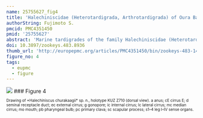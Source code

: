 ```yaml
---
name: 25755627_fig4
title: 'Halechiniscidae (Heterotardigrada, Arthrotardigrada) of Oura Bay, Okinawajima, Ryukyu Islands, with descriptions of three new species.'
authorString: Fujimoto S.
pmcid: PMC4351450
pmid: '25755627'
abstract: 'Marine tardigrades of the family Halechiniscidae (Heterotardigrada: Arthrotardigrada) are reported from Oura Bay, Okinawajima, one of the Ryukyu Islands, Japan, including Dipodarctus sp., Florarctuswunai sp. n., Halechiniscuschurakaagii sp. n., Halechiniscusyanakaagii sp. n. and Styraconyx sp. The attributes distinguishing Florarctuswunai sp. n. from its congeners is a combination of two characters, the smooth dorsal cuticle and two small projections of the caudal alae caestus. Halechiniscuschurakaagii sp. n. is differentiated from its congeners by the combination of two characters, the robust cephalic cirrophores and the scapular processes with flat oval tips, while Halechiniscusyanakaagii sp. n. can be identified by the laterally protruded arched double processes with acute tips situated dorsally at the level of leg I. A list of marine tardigrades reported from the Ryukyu Islands is provided.'
doi: 10.3897/zookeys.483.8936
thumb_url: 'http://europepmc.org/articles/PMC4351450/bin/zookeys-483-149-g004.gif'
figure_no: 4
tags:
  - eupmc
  - figure
---
```

<img src='http://europepmc.org/articles/PMC4351450/bin/zookeys-483-149-g004.jpg' style='max-height: 300px'>
### Figure 4
<p style='font-size: 10px;'>Drawing of *<named-content content-type="taxon-name"><named-content content-type="genus">Halechiniscus</named-content> <named-content content-type="species">churakaagii</named-content></named-content>* sp. n., holotype KUZ Z710 (dorsal view). a anus; cE cirrus E; d seminal receptacle duct; ec external cirrus; g gonopore; ic internal cirrus; lc lateral cirrus; mc median cirrus; mo mouth; pb pharyngeal bulb; pc primary clava; sc scapular process; s1–4 leg I–IV sense organs.</p>